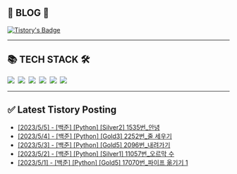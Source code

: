 
<div class='blog' align='left'>
  <h2> 📖 BLOG 📖 </h2>

[![Tistory's Badge](https://github-readme-tistory-card.vercel.app/api/badge?name=준성`s블로그&theme=kakao)](https://dev-wnstjd.tistory.com)

</div>
<hr>
<div class='tech-stack' align='left'>
  <h2> 📚 TECH STACK 🛠 </h2>
  <span stye="">
  <img src="https://img.shields.io/badge/python-3776AB?style=for-the-badge&logo=python&logoColor=white">&nbsp
  <img src="https://img.shields.io/badge/node.js-339933?style=for-the-badge&logo=Node.js&logoColor=white">&nbsp
  <img src="https://img.shields.io/badge/mysql-4479A1?style=for-the-badge&logo=mysql&logoColor=white">&nbsp
  <img src="https://img.shields.io/badge/github-181717?style=for-the-badge&logo=github&logoColor=white">&nbsp
  <img src="https://img.shields.io/badge/javascript-F7DF1E?style=for-the-badge&logo=javascript&logoColor=black">&nbsp
  <img src="https://img.shields.io/badge/amazonaws-232F3E?style=for-the-badge&logo=amazonaws&logoColor=white">&nbsp
  </span>
<hr>

## ✅ Latest Tistory Posting<div class=blog-post text-align='left'>
 - [[2023/5/5] - [백준] [Python] [Silver2] 1535번_안녕](https://dev-wnstjd.tistory.com/416)
 - [[2023/5/4] - [백준] [Python] [Gold3] 2252번_줄 세우기](https://dev-wnstjd.tistory.com/415)
 - [[2023/5/3] - [백준] [Python] [Gold5] 2096번_내려가기](https://dev-wnstjd.tistory.com/414)
 - [[2023/5/2] - [백준] [Python] [Silver1] 11057번_오르막 수](https://dev-wnstjd.tistory.com/413)
 - [[2023/5/1] - [백준] [Python] [Gold5] 17070번_파이프 옮기기 1](https://dev-wnstjd.tistory.com/412)

</div>
</div>
